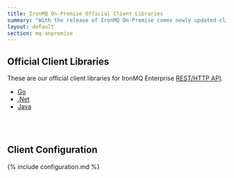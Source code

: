 ```yaml
---
title: IronMQ On-Premise Official Client Libraries
summary: "With the release of IronMQ On-Premise comes newly updated client libraries."
layout: default
section: mq-onpremise
---
```


## Official Client Libraries

These are our official client libraries for IronMQ Enterprise <a href="/mq/reference/api">REST/HTTP API</a>.&nbsp;<br>
<div>
<ul class="libs" style="min-height: 100px;">
  <li><a href="https://github.com/iron-io/iron_go3" target="_blank" data-lang="go">Go</a></li>
  <li><a href="https://github.com/iron-io/iron_dotnet/tree/v3" target="_blank" data-lang="dotnet">.Net</a></li>
  <li><a href="https://github.com/iron-io/iron_mq_java" target="_blank" data-lang="java">Java</a></li>
</ul>
</div>

<h2>Client Configuration</h2>

{% include configuration.md %}
